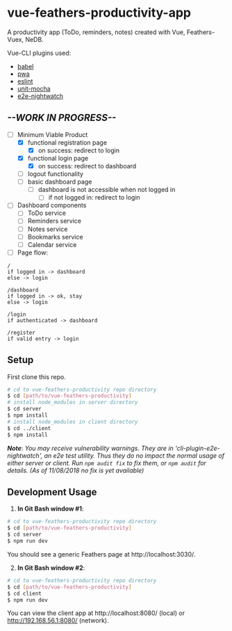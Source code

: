 # vue-feathers-productivity-app
A productivity app (ToDo, reminders, notes) created with Vue, Feathers-Vuex, NeDB.

Vue-CLI plugins used:
* [babel](https://github.com/vuejs/vue-cli/tree/dev/packages/%40vue/cli-plugin-babel)
* [pwa](https://github.com/vuejs/vue-cli/tree/dev/packages/%40vue/cli-plugin-pwa)
* [eslint](https://github.com/vuejs/vue-cli/tree/dev/packages/%40vue/cli-plugin-eslint)
* [unit-mocha](https://github.com/vuejs/vue-cli/tree/dev/packages/%40vue/cli-plugin-unit-mocha)
* [e2e-nightwatch](https://github.com/vuejs/vue-cli/tree/dev/packages/%40vue/cli-plugin-e2e-nightwatch)


## *--WORK IN PROGRESS--*
* [ ] Minimum Viable Product
  * [x] functional registration page
    * [x] on success: redirect to login
  * [x] functional login page
    * [x] on success: redirect to dashboard
  * [ ] logout functionality
  * [ ] basic dashboard page
    * [ ] dashboard is not accessible when not logged in
      * [ ] if not logged in: redirect to login
* [ ] Dashboard components
  * [ ] ToDo service
  * [ ] Reminders service
  * [ ] Notes service
  * [ ] Bookmarks service
  * [ ] Calendar service
* [ ] Page flow:

```
/
if logged in -> dashboard
else -> login

/dashboard
if logged in -> ok, stay
else -> login

/login
if authenticated -> dashboard

/register
if valid entry -> login
```

## Setup

First clone this repo.
```bash
# cd to vue-feathers-productivity repo directory
$ cd [path/to/vue-feathers-productivity]
# install node_modules in server directory
$ cd server
$ npm install
# install node_modules in client directory
$ cd ../client
$ npm install
```

***Note***: *You may receive vulnerability warnings. They are in 'cli-plugin-e2e-nightwatch', an e2e test utility. Thus they do no impact the normal usage of either server or client. Run `npm audit fix` to fix them, or `npm audit` for details. (As of 11/08/2018 no fix is yet available)*


## Development Usage

1. **In Git Bash window #1**:
```bash
# cd to vue-feathers-productivity repo directory
$ cd [path/to/vue-feathers-productivity]
$ cd server
$ npm run dev
```
You should see a generic Feathers page at http://localhost:3030/.

2. **In Git Bash window #2**:
```bash
# cd to vue-feathers-productivity repo directory
$ cd [path/to/vue-feathers-productivity]
$ cd client
$ npm run dev
```
You can view the client app at http://localhost:8080/ (local) or http://192.168.56.1:8080/ (network).
